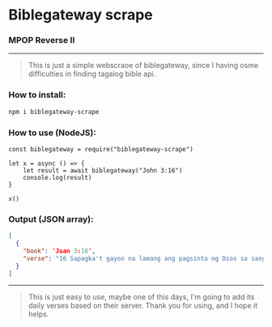 # Biblegateway scrape
### MPOP Reverse II

---

> This is just a simple webscraoe of biblegateway, since I having osme difficulties in finding tagalog bible api.

### How to install:
```Bash
npm i biblegateway-scrape
```

### How to use (NodeJS):
```Nodejs
const biblegateway = require("biblegateway-scrape")

let x = async () => {
	let result = await biblegateway("John 3:16")
	console.log(result)
}

x()
```

### Output (JSON array):
```JSON
[
  {
    "book": 'Juan 3:16',
    "verse": "16 Sapagka't gayon na lamang ang pagsinta ng Dios sa sanglibutan, na ibinigay niya ang kaniyang bugtong na Anak, upang ang sinomang sa kaniya'y sumampalataya ay huwag mapahamak, kundi magkaroon ng buhay na walang hanggan. "
  }
]
```
---
> This is just easy to use, maybe one of this days, I'm going to add its daily verses based on their server. Thank you for using, and I hope it helps.